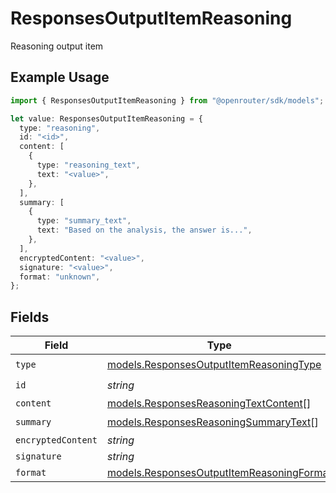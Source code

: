 # ResponsesOutputItemReasoning

Reasoning output item

## Example Usage

```typescript
import { ResponsesOutputItemReasoning } from "@openrouter/sdk/models";

let value: ResponsesOutputItemReasoning = {
  type: "reasoning",
  id: "<id>",
  content: [
    {
      type: "reasoning_text",
      text: "<value>",
    },
  ],
  summary: [
    {
      type: "summary_text",
      text: "Based on the analysis, the answer is...",
    },
  ],
  encryptedContent: "<value>",
  signature: "<value>",
  format: "unknown",
};
```

## Fields

| Field                                                                                        | Type                                                                                         | Required                                                                                     | Description                                                                                  |
| -------------------------------------------------------------------------------------------- | -------------------------------------------------------------------------------------------- | -------------------------------------------------------------------------------------------- | -------------------------------------------------------------------------------------------- |
| `type`                                                                                       | [models.ResponsesOutputItemReasoningType](../models/responsesoutputitemreasoningtype.md)     | :heavy_check_mark:                                                                           | N/A                                                                                          |
| `id`                                                                                         | *string*                                                                                     | :heavy_check_mark:                                                                           | N/A                                                                                          |
| `content`                                                                                    | [models.ResponsesReasoningTextContent](../models/responsesreasoningtextcontent.md)[]         | :heavy_minus_sign:                                                                           | N/A                                                                                          |
| `summary`                                                                                    | [models.ResponsesReasoningSummaryText](../models/responsesreasoningsummarytext.md)[]         | :heavy_check_mark:                                                                           | N/A                                                                                          |
| `encryptedContent`                                                                           | *string*                                                                                     | :heavy_minus_sign:                                                                           | N/A                                                                                          |
| `signature`                                                                                  | *string*                                                                                     | :heavy_minus_sign:                                                                           | N/A                                                                                          |
| `format`                                                                                     | [models.ResponsesOutputItemReasoningFormat](../models/responsesoutputitemreasoningformat.md) | :heavy_minus_sign:                                                                           | N/A                                                                                          |